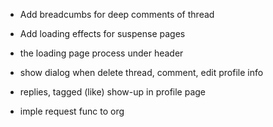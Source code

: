 - Add breadcumbs for deep comments of thread
- Add loading effects for suspense pages
- the loading page process under header
- show dialog when delete thread, comment, edit profile info

- replies, tagged (like) show-up in profile page

- imple request func to org